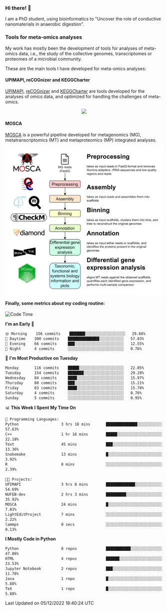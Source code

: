 ### Hi there! 👋

I am a PhD student, using bioinformatics to "Uncover the role of conductive nanomaterials in anaerobic digestion".

### Tools for meta-omics analyses

My work has mostly been the development of tools for analyses of meta-omics data, i.e., the study of the collective genomes, transcriptomes or proteomes of a microbial community.

These are the main tools I have developed for meta-omics analyses:

#### UPIMAPI, reCOGnizer and KEGGCharter

[UPIMAPI](https://github.com/iquasere/UPIMAPI), [reCOGnizer](https://github.com/iquasere/reCOGnizer) and [KEGGCharter](https://github.com/iquasere/KEGGCharter) are tools developed for the analyses of omics data, and optimized for handling the challenges of meta-omics.

<p align="center">
    <img src="assets/annotation_paper.png">
</p>

#### MOSCA

[MOSCA](https://github.com/iquasere/MOSCA) is a powerful pipeline developed for metagenomics (MG), metatranscriptomics (MT) and metaproteomics (MP) integrated analyses.

<p align="center">
    <img src="assets/mosca_workflow.png" align="center" width="700">
</p>


#### Finally, some metrics about my coding routine:

<!--START_SECTION:waka-->
![Code Time](http://img.shields.io/badge/Code%20Time-405%20hrs%2051%20mins-blue)

**I'm an Early 🐤** 

```text
🌞 Morning    156 commits    ███████░░░░░░░░░░░░░░░░░░   29.66% 
🌆 Daytime    300 commits    ██████████████░░░░░░░░░░░   57.03% 
🌃 Evening    66 commits     ███░░░░░░░░░░░░░░░░░░░░░░   12.55% 
🌙 Night      4 commits      ░░░░░░░░░░░░░░░░░░░░░░░░░   0.76%

```
📅 **I'm Most Productive on Tuesday** 

```text
Monday       116 commits    █████░░░░░░░░░░░░░░░░░░░░   22.05% 
Tuesday      154 commits    ███████░░░░░░░░░░░░░░░░░░   29.28% 
Wednesday    84 commits     ████░░░░░░░░░░░░░░░░░░░░░   15.97% 
Thursday     80 commits     ███░░░░░░░░░░░░░░░░░░░░░░   15.21% 
Friday       83 commits     ████░░░░░░░░░░░░░░░░░░░░░   15.78% 
Saturday     4 commits      ░░░░░░░░░░░░░░░░░░░░░░░░░   0.76% 
Sunday       5 commits      ░░░░░░░░░░░░░░░░░░░░░░░░░   0.95%

```


📊 **This Week I Spent My Time On** 

```text
💬 Programming Languages: 
Python                   3 hrs 18 mins       ██████████████░░░░░░░░░░░   57.63% 
C++                      1 hr 16 mins        █████░░░░░░░░░░░░░░░░░░░░   22.18% 
Text                     45 mins             ███░░░░░░░░░░░░░░░░░░░░░░   13.36% 
Snakemake                13 mins             █░░░░░░░░░░░░░░░░░░░░░░░░   3.92% 
R                        8 mins              ░░░░░░░░░░░░░░░░░░░░░░░░░   2.39%

🐱‍💻 Projects: 
UPIMAPI                  3 hrs 8 mins        █████████████░░░░░░░░░░░░   54.69% 
NUFEB-dev                2 hrs 3 mins        █████████░░░░░░░░░░░░░░░░   35.92% 
MOSCA                    24 mins             █░░░░░░░░░░░░░░░░░░░░░░░░   7.03% 
LightEditProject         7 mins              ░░░░░░░░░░░░░░░░░░░░░░░░░   2.22% 
lammps                   0 secs              ░░░░░░░░░░░░░░░░░░░░░░░░░   0.13%

```

**I Mostly Code in Python** 

```text
Python                   8 repos             ███████████░░░░░░░░░░░░░░   47.06% 
HTML                     4 repos             ██████░░░░░░░░░░░░░░░░░░░   23.53% 
Jupyter Notebook         2 repos             ███░░░░░░░░░░░░░░░░░░░░░░   11.76% 
Java                     1 repo              █░░░░░░░░░░░░░░░░░░░░░░░░   5.88% 
TeX                      1 repo              █░░░░░░░░░░░░░░░░░░░░░░░░   5.88%

```



 Last Updated on 05/12/2022 18:40:24 UTC
<!--END_SECTION:waka-->
